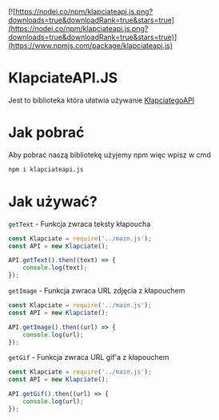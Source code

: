 [![https://nodei.co/npm/klapciateapi.js.png?downloads=true&downloadRank=true&stars=true](https://nodei.co/npm/klapciateapi.js.png?downloads=true&downloadRank=true&stars=true)](https://www.npmjs.com/package/klapciateapi.js)
# KlapciateAPI.JS
Jest to biblioteka która ułatwia używanie [KłapciategoAPI](http://klapciate-api.herokuapp.com/)
# Jak pobrać
Aby pobrać naszą bibliotekę użyjemy npm więc wpisz w cmd 
```bash
npm i klapciateapi.js
```
# Jak używać?
`getText` - Funkcja zwraca teksty kłapoucha
```js
const Klapciate = require('../main.js');
const API = new Klapciate();

API.getText().then((text) => {
    console.log(text);
});
```
`getImage` - Funkcja zwraca URL zdjęcia z kłapouchem
```js
const Klapciate = require('../main.js');
const API = new Klapciate();

API.getImage().then((url) => {
    console.log(url);
});
```
`getGif` - Funkcja zwraca URL gif'a z kłapouchem
```js
const Klapciate = require('../main.js');
const API = new Klapciate();

API.getGif().then((url) => {
    console.log(url);
});
```
